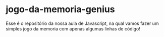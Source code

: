 # jogo-da-memoria-genius
Esse é o repositório da nossa aula de Javascript, na qual vamos fazer um simples jogo da memoria com apenas algumas linhas de código!
